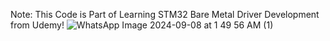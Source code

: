 Note: This Code is Part of Learning STM32 Bare Metal Driver Development from Udemy!
![WhatsApp Image 2024-09-08 at 1 49 56 AM (1)](https://github.com/user-attachments/assets/afd26484-4d44-4e19-8d20-8e52a644acc9)
